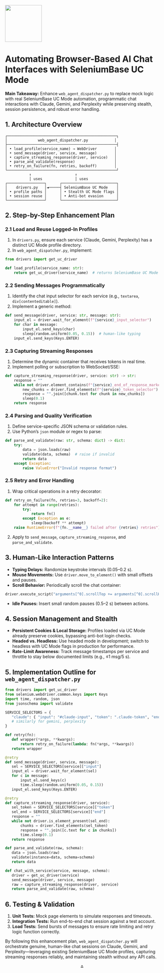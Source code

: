 <img src="https://r2cdn.perplexity.ai/pplx-full-logo-primary-dark%402x.png" class="logo" width="120"/>

# Automating Browser-Based AI Chat Interfaces with SeleniumBase UC Mode

**Main Takeaway:** Enhance `web_agent_dispatcher.py` to replace mock logic with real SeleniumBase UC Mode automation, programmatic chat interactions with Claude, Gemini, and Perplexity while preserving stealth, session persistence, and robust error handling.

## 1. Architecture Overview

```
┌──────────────────────────────────────────────────┐
│              web_agent_dispatcher.py            │
├──────────────────────────────────────────────────┤
│ • load_profile(service_name) → WebDriver        │
│ • send_message(driver, service, message)        │
│ • capture_streaming_response(driver, service)   │
│ • parse_and_validate(response)                  │
│ • retry_on_failure(fn, retries, backoff)        │
└──────────────────────────────────────────────────┘
           ↑                    ↑
           │ uses               │ uses
┌─────────────────┐      ┌─────────────────────────┐
│    drivers.py   │◄─────┤ SeleniumBase UC Mode    │
│ • profile paths │      │ • Stealth UC Mode flags │
│ • session reuse │      │ • Anti-bot evasion      │
└─────────────────┘      └─────────────────────────┘
```


## 2. Step-by-Step Enhancement Plan

### 2.1 Load and Reuse Logged-In Profiles

1. In `drivers.py`, ensure each service (Claude, Gemini, Perplexity) has a distinct UC Mode profile directory.
2. In `web_agent_dispatcher.py`, implement:

```python
from drivers import get_uc_driver

def load_profile(service_name: str):
    return get_uc_driver(service_name)  # returns SeleniumBase UC Mode WebDriver
```


### 2.2 Sending Messages Programmatically

1. Identify the chat input selector for each service (e.g., `textarea`, `div[contenteditable]`).
2. Implement a generic method:

```python
def send_message(driver, service: str, message: str):
    input_el = driver.wait_for_element(f"{service}_input_selector")
    for char in message:
        input_el.send_keys(char)
        sleep(random.uniform(0.05, 0.15))  # human-like typing
    input_el.send_keys(Keys.ENTER)
```


### 2.3 Capturing Streaming Responses

1. Determine the dynamic container that receives tokens in real time.
2. Implement polling or subscription to WebSocket/SSE:

```python
def capture_streaming_response(driver, service: str) -> str:
    response = ""
    while not driver.element_contains(f"{service}_end_of_response_marker"):
        new_chunks = driver.find_elements(f"{service}_token_selector")
        response = "".join([chunk.text for chunk in new_chunks])
        sleep(0.1)
    return response
```


### 2.4 Parsing and Quality Verification

1. Define service-specific JSON schema or validation rules.
2. Use Python’s `json` module or regex to parse:

```python
def parse_and_validate(raw: str, schema: dict) -> dict:
    try:
        data = json.loads(raw)
        validate(data, schema)  # raise if invalid
        return data
    except Exception:
        raise ValueError("Invalid response format")
```


### 2.5 Retry and Error Handling

1. Wrap critical operations in a retry decorator:

```python
def retry_on_failure(fn, retries=3, backoff=2):
    for attempt in range(retries):
        try:
            return fn()
        except Exception as e:
            sleep(backoff ** attempt)
    raise RuntimeError(f"{fn.__name__} failed after {retries} retries")
```

2. Apply to `send_message`, `capture_streaming_response`, and `parse_and_validate`.

## 3. Human-Like Interaction Patterns

- **Typing Delays:** Randomize keystroke intervals (0.05–0.2 s).
- **Mouse Movements:** Use `driver.move_to_element()` with small offsets and pauses.
- **Scroll Behavior:** Periodically scroll the chat container:

```python
driver.execute_script("arguments[^0].scrollTop += arguments[^0].scrollHeight*0.1", chat_container)
```

- **Idle Pauses:** Insert small random pauses (0.5–2 s) between actions.


## 4. Session Management and Stealth

- **Persistent Cookies \& Local Storage:** Profiles loaded via UC Mode already preserve cookies, bypassing anti-bot login checks.
- **Headed vs. Headless:** Use headed mode in development; switch to headless with UC Mode flags in production for performance.
- **Rate-Limit Awareness:** Track message timestamps per service and throttle to stay below documented limits (e.g., ≤1 msg/5 s).


## 5. Implementation Outline for `web_agent_dispatcher.py`

```python
from drivers import get_uc_driver
from selenium.webdriver.common.keys import Keys
import time, random, json
from jsonschema import validate

SERVICE_SELECTORS = {
   "claude": { "input": "#claude-input", "token": ".claude-token", "end": ".claude-end" },
   # similarly for gemini, perplexity
}

def retry(fn):
   def wrapper(*args, **kwargs):
       return retry_on_failure(lambda: fn(*args, **kwargs))
   return wrapper

@retry
def send_message(driver, service, message):
   sel = SERVICE_SELECTORS[service]["input"]
   input_el = driver.wait_for_element(sel)
   for c in message:
       input_el.send_keys(c)
       time.sleep(random.uniform(0.05, 0.15))
   input_el.send_keys(Keys.ENTER)

@retry
def capture_streaming_response(driver, service):
   sel_token = SERVICE_SELECTORS[service]["token"]
   sel_end = SERVICE_SELECTORS[service]["end"]
   response = ""
   while not driver.is_element_present(sel_end):
       chunks = driver.find_elements(sel_token)
       response = "".join([c.text for c in chunks])
       time.sleep(0.1)
   return response

def parse_and_validate(raw, schema):
   data = json.loads(raw)
   validate(instance=data, schema=schema)
   return data

def chat_with_service(service, message, schema):
   driver = get_uc_driver(service)
   send_message(driver, service, message)
   raw = capture_streaming_response(driver, service)
   return parse_and_validate(raw, schema)
```


## 6. Testing \& Validation

1. **Unit Tests:** Mock page elements to simulate responses and timeouts.
2. **Integration Tests:** Run end-to-end chat session against a test account.
3. **Load Tests:** Send bursts of messages to ensure rate limiting and retry logic function correctly.

By following this enhancement plan, `web_agent_dispatcher.py` will orchestrate genuine, human-like chat sessions on Claude, Gemini, and Perplexity—leveraging existing SeleniumBase UC Mode profiles, capturing streaming responses reliably, and maintaining stealth without any API calls.

<div style="text-align: center">⁂</div>

[^1]: https://www.browserstack.com/guide/selenium-stealth

[^2]: https://www.zenrows.com/blog/playwright-stealth

[^3]: https://www.reddit.com/r/webscraping/comments/mo11x8/is_there_anything_for_python_that_compares_to/

[^4]: https://www.zenrows.com/blog/selenium-avoid-bot-detection

[^5]: https://dev.to/hasdata_com/nodejs-playwright-stealth-bypass-cloudflare-1020-in-5-minutes-3e03

[^6]: https://scrapingant.com/blog/javascript-detection-avoidance-libraries

[^7]: https://iproyal.com/blog/selenium-stealth-python-tutorial/

[^8]: https://scrapeops.io/playwright-web-scraping-playbook/nodejs-playwright-make-playwright-undetectable/

[^9]: https://webscraping.fyi/lib/compare/javascript-puppeteer-stealth-vs-python-undetected-chromedriver/

[^10]: https://www.zenrows.com/blog/selenium-stealth

[^11]: https://pypi.org/project/playwright-stealth/

[^12]: https://github.com/omkarcloud/botasaurus-vs-undetected-chromedriver-vs-puppeteer-stealth-benchmarks

[^13]: https://scrapeops.io/selenium-web-scraping-playbook/python-selenium-make-selenium-undetectable/

[^14]: https://mcpmarket.com/server/stealth-browser

[^15]: https://www.zenrows.com/alternative/puppeteer

[^16]: https://blog.castle.io/from-puppeteer-stealth-to-nodriver-how-anti-detect-frameworks-evolved-to-evade-bot-detection/

[^17]: https://brightdata.com/blog/how-tos/avoid-bot-detection-with-playwright-stealth

[^18]: https://www.scrapingdog.com/blog/puppeteer-stealth/

[^19]: https://stackoverflow.com/questions/75632071/how-to-make-python-selenium-less-detectable

[^20]: https://github.com/pvinis/mcp-playwright-stealth


